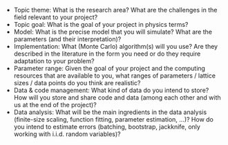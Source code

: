 
- Topic theme: What is the research area? What are the challenges in the field relevant to your project?
- Topic goal: What is the goal of your project in physics terms?
- Model: What is the precise model that you will simulate? What are the parameters (and their interpretation)?
- Implementation: What (Monte Carlo) algorithm(s) will you use? Are they described in the literature in the form you need or do they require adaptation to your problem?
- Parameter range: Given the goal of your project and the computing resources that are available to you, what ranges of parameters / lattice sizes / data points do you think are realistic?
- Data & code management: What kind of data do you intend to store? How will you store and share code and data (among each other and with us at the end of the project)?
- Data analysis: What will be the main ingredients in the data analysis (finite-size scaling, function fitting, parameter estimation, ...)? How do you intend to estimate errors (batching, bootstrap, jackknife, only working with i.i.d. random variables)?
